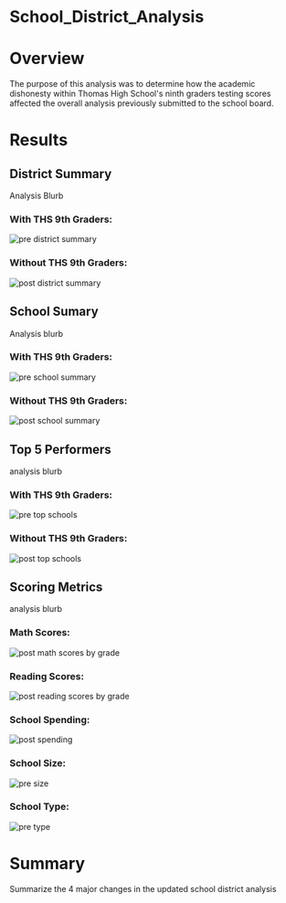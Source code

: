 # School_District_Analysis

# Overview
The purpose of this analysis was to determine how the academic dishonesty within Thomas High School's ninth graders testing scores affected the overall analysis previously submitted to the school board.

# Results

## District Summary
Analysis Blurb

### With THS 9th Graders:

![pre district summary](https://user-images.githubusercontent.com/71397190/97233027-425ae900-17ac-11eb-9823-52be14d5249a.PNG)

### Without THS 9th Graders:

![post district summary](https://user-images.githubusercontent.com/71397190/97233018-4129bc00-17ac-11eb-9eee-be2e273c9af9.PNG)

## School Sumary
Analysis blurb

### With THS 9th Graders:

![pre school summary](https://user-images.githubusercontent.com/71397190/97233028-425ae900-17ac-11eb-9553-b4dceb3a5585.PNG)

### Without THS 9th Graders:

![post school summary](https://user-images.githubusercontent.com/71397190/97233022-41c25280-17ac-11eb-96ac-3c745c16b7d6.PNG)

## Top 5 Performers
analysis blurb

### With THS 9th Graders:

![pre top schools](https://user-images.githubusercontent.com/71397190/97233030-42f37f80-17ac-11eb-8bd6-480694e39110.PNG)

### Without THS 9th Graders:

![post top schools](https://user-images.githubusercontent.com/71397190/97233026-425ae900-17ac-11eb-9292-b45cde286624.PNG)

## Scoring Metrics 
analysis blurb

### Math Scores:

![post math scores by grade](https://user-images.githubusercontent.com/71397190/97233020-41c25280-17ac-11eb-92ad-32f8b308d8c0.PNG)

### Reading Scores:

![post reading scores by grade](https://user-images.githubusercontent.com/71397190/97233021-41c25280-17ac-11eb-9582-e999e223ec56.PNG)

### School Spending:

![post spending](https://user-images.githubusercontent.com/71397190/97233024-41c25280-17ac-11eb-85de-c63756e30865.PNG)

### School Size:

![pre size](https://user-images.githubusercontent.com/71397190/97233029-425ae900-17ac-11eb-9237-a195296fe4e1.PNG)

### School Type:

![pre type](https://user-images.githubusercontent.com/71397190/97233032-42f37f80-17ac-11eb-995c-c449fcc4fb62.PNG)

# Summary
Summarize the 4 major changes in the updated school district analysis


